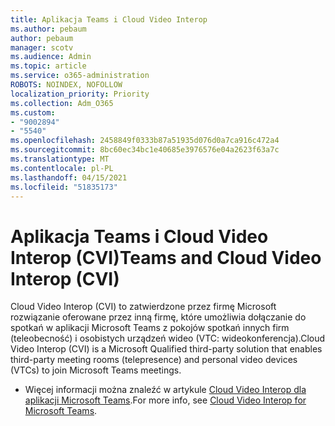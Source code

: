 ```yaml
---
title: Aplikacja Teams i Cloud Video Interop
ms.author: pebaum
author: pebaum
manager: scotv
ms.audience: Admin
ms.topic: article
ms.service: o365-administration
ROBOTS: NOINDEX, NOFOLLOW
localization_priority: Priority
ms.collection: Adm_O365
ms.custom:
- "9002894"
- "5540"
ms.openlocfilehash: 2458849f0333b87a51935d076d0a7ca916c472a4
ms.sourcegitcommit: 8bc60ec34bc1e40685e3976576e04a2623f63a7c
ms.translationtype: MT
ms.contentlocale: pl-PL
ms.lasthandoff: 04/15/2021
ms.locfileid: "51835173"
---
```

# <a name="teams-and-cloud-video-interop-cvi"></a><span data-ttu-id="d86d1-102">Aplikacja Teams i Cloud Video Interop (CVI)</span><span class="sxs-lookup"><span data-stu-id="d86d1-102">Teams and Cloud Video Interop (CVI)</span></span>

<span data-ttu-id="d86d1-103">Cloud Video Interop (CVI) to zatwierdzone przez firmę Microsoft rozwiązanie oferowane przez inną firmę, które umożliwia dołączanie do spotkań w aplikacji Microsoft Teams z pokojów spotkań innych firm (teleobecność) i osobistych urządzeń wideo (VTC: wideokonferencja).</span><span class="sxs-lookup"><span data-stu-id="d86d1-103">Cloud Video Interop (CVI) is a Microsoft Qualified third-party solution that enables third-party meeting rooms (telepresence) and personal video devices (VTCs) to join Microsoft Teams meetings.</span></span>

- <span data-ttu-id="d86d1-104">Więcej informacji można znaleźć w artykule [Cloud Video Interop dla aplikacji Microsoft Teams](https://docs.microsoft.com/microsoftteams/cloud-video-interop).</span><span class="sxs-lookup"><span data-stu-id="d86d1-104">For more info, see [Cloud Video Interop for Microsoft Teams](https://docs.microsoft.com/microsoftteams/cloud-video-interop).</span></span>
